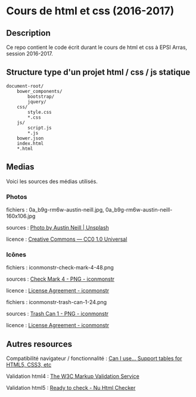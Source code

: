 # Cours de html et css (2016-2017)

## Description

Ce repo contient le code écrit durant le cours de html et css à EPSI Arras, session 2016-2017.

## Structure type d'un projet html / css / js statique

	document-root/
		bower_components/
			bootstrap/
			jquery/
		css/
			style.css
			*.css
		js/
			script.js
			*.js
		bower.json
		index.html
		*.html

## Medias

Voici les sources des médias utilisés.

### Photos

fichiers : 0a_b9g-rm6w-austin-neill.jpg, 0a_b9g-rm6w-austin-neill-160x106.jpg

sources : [Photo by Austin Neill | Unsplash](https://unsplash.com/?photo=0A_b9G-Rm6w)

licence : [Creative Commons — CC0 1.0 Universal](https://creativecommons.org/publicdomain/zero/1.0/)

### Icônes

fichiers : iconmonstr-check-mark-4-48.png

sources : [Check Mark 4 - PNG - iconmonstr](http://iconmonstr.com/check-mark-4/?png)

licence : [License Agreement - iconmonstr](http://iconmonstr.com/license/)


fichiers : iconmonstr-trash-can-1-24.png

sources : [Trash Can 1 - PNG - iconmonstr](http://iconmonstr.com/trash-can-1/?png)

licence : [License Agreement - iconmonstr](http://iconmonstr.com/license/)

## Autres resources

Compatibilité navigateur / fonctionnalité : [Can I use... Support tables for HTML5, CSS3, etc](http://caniuse.com/)

Validation html4 : [The W3C Markup Validation Service](https://validator.w3.org/)

Validation html5 : [Ready to check - Nu Html Checker](https://validator.w3.org/nu/)


